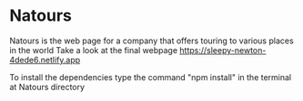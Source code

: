 # Natours
Natours is the web page for a company that offers touring to various places in the world
Take a look at the final webpage
https://sleepy-newton-4dede6.netlify.app

To install the dependencies type the command
"npm install" in the terminal at Natours directory
